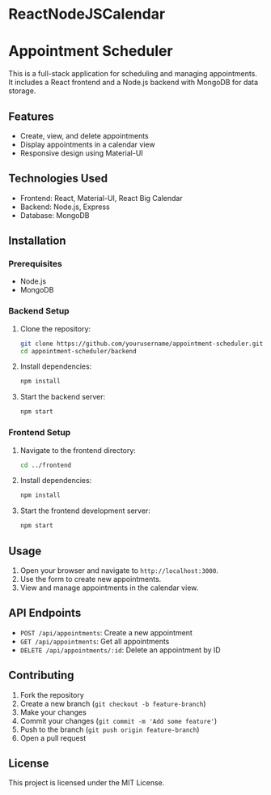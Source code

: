 # ReactNodeJSCalendar
# Appointment Scheduler

This is a full-stack application for scheduling and managing appointments. It includes a React frontend and a Node.js backend with MongoDB for data storage.

## Features

- Create, view, and delete appointments
- Display appointments in a calendar view
- Responsive design using Material-UI

## Technologies Used

- Frontend: React, Material-UI, React Big Calendar
- Backend: Node.js, Express
- Database: MongoDB

## Installation

### Prerequisites

- Node.js
- MongoDB

### Backend Setup

1. Clone the repository:
    ```sh
    git clone https://github.com/yourusername/appointment-scheduler.git
    cd appointment-scheduler/backend
    ```

2. Install dependencies:
    ```sh
    npm install
    ```

3. Start the backend server:
    ```sh
    npm start
    ```

### Frontend Setup

1. Navigate to the frontend directory:
    ```sh
    cd ../frontend
    ```

2. Install dependencies:
    ```sh
    npm install
    ```

3. Start the frontend development server:
    ```sh
    npm start
    ```

## Usage

1. Open your browser and navigate to `http://localhost:3000`.
2. Use the form to create new appointments.
3. View and manage appointments in the calendar view.

## API Endpoints

- `POST /api/appointments`: Create a new appointment
- `GET /api/appointments`: Get all appointments
- `DELETE /api/appointments/:id`: Delete an appointment by ID

## Contributing

1. Fork the repository
2. Create a new branch (`git checkout -b feature-branch`)
3. Make your changes
4. Commit your changes (`git commit -m 'Add some feature'`)
5. Push to the branch (`git push origin feature-branch`)
6. Open a pull request

## License

This project is licensed under the MIT License.
